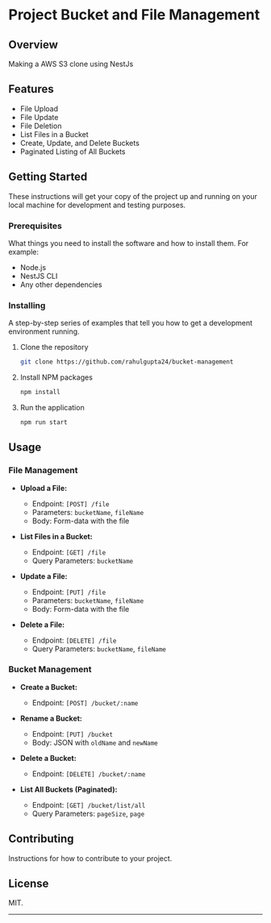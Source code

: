 

# Project Bucket and File Management 

## Overview
Making a AWS S3 clone using NestJs

## Features
- File Upload
- File Update
- File Deletion
- List Files in a Bucket
- Create, Update, and Delete Buckets
- Paginated Listing of All Buckets

## Getting Started
These instructions will get your copy of the project up and running on your local machine for development and testing purposes.

### Prerequisites
What things you need to install the software and how to install them. For example:
- Node.js
- NestJS CLI
- Any other dependencies

### Installing
A step-by-step series of examples that tell you how to get a development environment running.

1. Clone the repository
   ```sh
   git clone https://github.com/rahulgupta24/bucket-management
   ```
2. Install NPM packages
   ```sh
   npm install
   ```
3. Run the application
   ```sh
   npm run start
   ```

## Usage
### File Management
- **Upload a File:** 
  - Endpoint: `[POST] /file`
  - Parameters: `bucketName`, `fileName`
  - Body: Form-data with the file

- **List Files in a Bucket:** 
  - Endpoint: `[GET] /file`
  - Query Parameters: `bucketName`

- **Update a File:** 
  - Endpoint: `[PUT] /file`
  - Parameters: `bucketName`, `fileName`
  - Body: Form-data with the file

- **Delete a File:** 
  - Endpoint: `[DELETE] /file`
  - Query Parameters: `bucketName`, `fileName`

### Bucket Management
- **Create a Bucket:** 
  - Endpoint: `[POST] /bucket/:name`

- **Rename a Bucket:** 
  - Endpoint: `[PUT] /bucket`
  - Body: JSON with `oldName` and `newName`

- **Delete a Bucket:** 
  - Endpoint: `[DELETE] /bucket/:name`

- **List All Buckets (Paginated):** 
  - Endpoint: `[GET] /bucket/list/all`
  - Query Parameters: `pageSize`, `page`

## Contributing
Instructions for how to contribute to your project.

## License
MIT.

---

